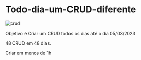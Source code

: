 # Todo-dia-um-CRUD-diferente

![crud](https://user-images.githubusercontent.com/90296084/212588012-d8571720-e052-4824-82e0-ccc6085c6402.jpg)


Objetivo é Criar um CRUD todos os dias até o dia 05/03/2023

48 CRUD em 48 dias.

Criar em menos de 1h
